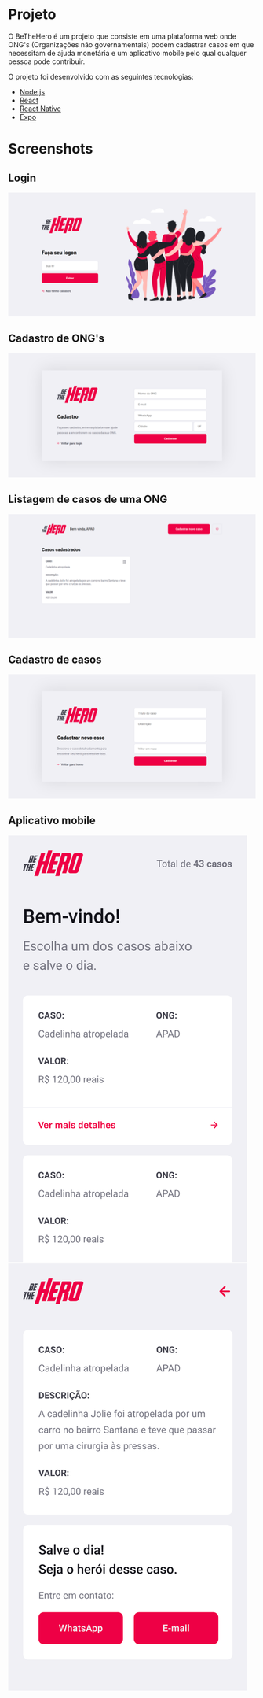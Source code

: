 # Projeto

O BeTheHero é um projeto que consiste em uma plataforma web onde ONG's (Organizações não governamentais) podem cadastrar casos em que necessitam de ajuda monetária e um aplicativo mobile pelo qual qualquer pessoa pode contribuir.

O projeto foi desenvolvido com as seguintes tecnologias:

- [Node.js](https://nodejs.org/en/)
- [React](https://reactjs.org)
- [React Native](https://facebook.github.io/react-native/)
- [Expo](https://expo.io/)

# Screenshots

## Login

![print da página de login](.github/ong-login.png "Login da aplicação")

## Cadastro de ONG's

![print da página de cadastro da ONG](.github/ong-cadastro.png "Cadastro de ONG's")

## Listagem de casos de uma ONG

![print da página de listagem de casos de uma ONG](.github/ong-casos.png "Casos cadastrados")

## Cadastro de casos

![print da página de cadastro de casos](.github/caso-cadastro.png "Cadastro de casos")

## Aplicativo mobile

![print da listagem de casos](.github/app-lista.png "Lista de casos")
![print da página de um caso](.github/app-caso.png "Página de um caso")
